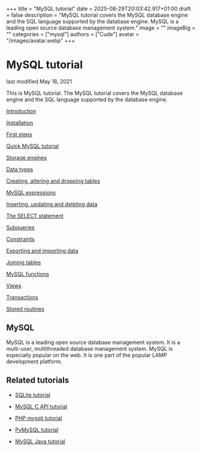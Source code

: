 +++
title = "MySQL tutorial"
date = 2025-08-29T20:03:42.917+01:00
draft = false
description = "MySQL tutorial covers the MySQL database engine and the SQL language supported by the database engine. MySQL is a leading open source database management system."
image = ""
imageBig = ""
categories = ["mysql"]
authors = ["Cude"]
avatar = "/images/avatar.webp"
+++

# MySQL tutorial

last modified May 18, 2021

 
This is MySQL tutorial. The MySQL tutorial covers the MySQL database engine and 
the SQL language supported by the database engine.

[Introduction](introduction/)

[Installation](installation/)

[First steps](firststeps/)

[Quick MySQL tutorial](quick/)

[Storage engines](storageengines/)

[Data types](datatypes/)

[Creating, altering and dropping tables](tables/)

[MySQL expressions](expressions/)

[Inserting, updating and deleting data](datamanipulation/)

[The SELECT statement](select/)

[Subqueries](subqueries/)

[Constraints](constraints/)

[Exporting and importing data](exportimport/)

[Joining tables](joins/)

[MySQL functions](functions/)

[Views](views/)

[Transactions](transactions/)

[Stored routines](routines/)

## MySQL

MySQL is a leading open source database management system. It is 
a multi-user, multithreaded database management system. MySQL is 
especially popular on the web. It is one part of the popular 
LAMP development platform.

## Related tutorials

- [SQLite tutorial](/db/sqlite/)

- [MySQL C API tutorial](/db/mysqlc/)

- [PHP mysqli tutorial](/php/mysqli/)

- [PyMySQL tutorial](/python/pymysql/)

- [MySQL Java tutorial](/db/mysqljava/)